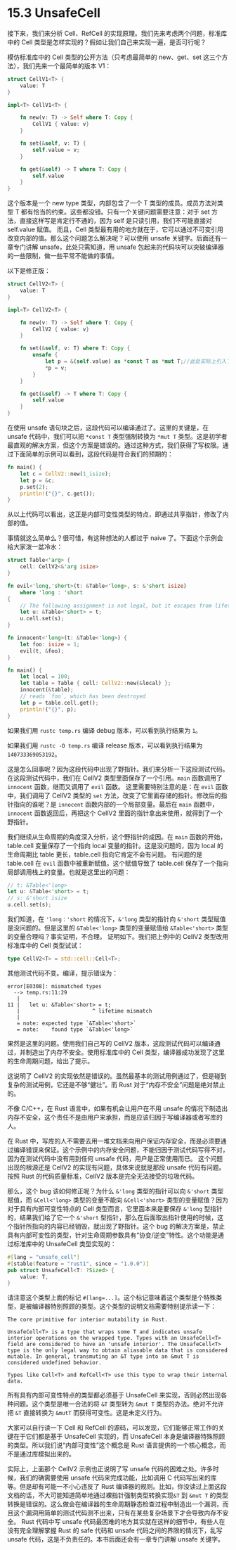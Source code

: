 # 15.3 UnsafeCell

接下来，我们来分析 Cell、RefCell 的实现原理。我们先来考虑两个问题，标准库中的 Cell 类型是怎样实现的？假如让我们自己来实现一遍，是否可行呢？

模仿标准库中的 Cell 类型的公开方法（只考虑最简单的 new、get、set 这三个方法），我们先来一个最简单的版本 V1：

```rust
struct CellV1<T> {
    value: T
}

impl<T> CellV1<T> {

    fn new(v: T) -> Self where T: Copy {
        CellV1 { value: v}
    }

    fn set(&self, v: T) {
        self.value = v;
    }

    fn get(&self) -> T where T: Copy {
        self.value
    }
}
```

这个版本是一个 new type 类型，内部包含了一个 T 类型的成员。成员方法对类型 T 都有恰当的约束。这些都没错。只有一个关键问题需要注意：对于 set 方法，直接这样写是肯定行不通的，因为 self 是只读引用，我们不可能直接对 self.value 赋值。
而且，Cell 类型最有用的地方就在于，它可以通过不可变引用改变内部的值。那么这个问题怎么解决呢？可以使用 unsafe 关键字。后面还有一章专门讲解 unsafe，此处只需知道，用 unsafe 包起来的代码块可以突破编译器的一些限制，做一些平常不能做的事情。

以下是修正版：


```rust
struct CellV2<T> {
    value: T
}

impl<T> CellV2<T> {

    fn new(v: T) -> Self where T: Copy {
        CellV2 { value: v}
    }

    fn set(&self, v: T) where T: Copy {
        unsafe {
            let p = &(self.value) as *const T as *mut T;//此处实际上引入了未定义行为
            *p = v;
        }
    }

    fn get(&self) -> T where T: Copy {
        self.value
    }
}
```


在使用 unsafe 语句块之后，这段代码可以编译通过了。这里的关键是，在 unsafe 代码中，我们可以把 `*const T` 类型强制转换为 `*mut T` 类型。这是初学者最直观的解决方案，但这个方案是错误的。通过这种方式，我们获得了写权限。通过下面简单的示例可以看到，这段代码是符合我们的预期的：

```rust
fn main() {
    let c = CellV2::new(1_isize);
    let p = &c;
    p.set(2);
    println!("{}", c.get());
}
```

从以上代码可以看出，这正是内部可变性类型的特点，即通过共享指针，修改了内部的值。

事情就这么简单么？很可惜，有这种想法的人都过于 naive 了。下面这个示例会给大家泼一盆冷水：

```rust
struct Table<'arg> {
    cell: CellV2<&'arg isize>
}

fn evil<'long,'short>(t: &Table<'long>, s: &'short isize)
    where 'long : 'short
{
    // The following assignment is not legal, but it escapes from lifetime checking
    let u: &Table<'short> = t;
    u.cell.set(s);
}

fn innocent<'long>(t: &Table<'long>) {
    let foo: isize = 1;
    evil(t, &foo);
}

fn main() {
    let local = 100;
    let table = Table { cell: CellV2::new(&local) };
    innocent(&table);
    // reads `foo`, which has been destroyed
    let p = table.cell.get();
    println!("{}", p);
}
```

如果我们用 `rustc temp.rs` 编译 debug 版本，可以看到执行结果为 `1`。

如果我们用 `rustc -O temp.rs` 编译 release 版本，可以看到执行结果为 `140733369053192`。

这是怎么回事呢？因为这段代码中出现了野指针。我们来分析一下这段测试代码。在这段测试代码中，我们在 CellV2 类型里面保存了一个引用。`main` 函数调用了 `innocent` 函数，继而又调用了 `evil` 函数。
这里需要特别注意的是：在 `evil` 函数中，我们调用了 CellV2 类型的 `set` 方法，改变了它里面存储的指针。修改后的指针指向的谁呢？是 `innocent` 函数内部的一个局部变量。最后在 `main` 函数中，`innocent` 函数返回后，再把这个 CellV2 里面的指针拿出来使用，就得到了一个野指针。

我们继续从生命周期的角度深入分析，这个野指针的成因。在 `main` 函数的开始，table.cell 变量保存了一个指向 local 变量的指针。这是没问题的，因为 local 的生命周期比 table 更长，table.cell 指向它肯定不会有问题。
有问题的是 table.cell 在 `evil` 函数中被重新赋值。这个赋值导致了 table.cell 保存了一个指向局部调用栈上的变量。也就是这里出的问题：

```rust
// t: &Table<'long>
let u: &Table<'short> = t;
// s: &'short isize
u.cell.set(s);
```

我们知道，在 `'long：'short` 的情况下，`&'long` 类型的指针向 `&'short` 类型赋值是没问题的。但是这里的 `&Table<'long>` 类型的变量赋值给 `&Table<'short>` 类型的变量合理吗？事实证明，不合理。
证明如下。我们把上例中的 CellV2 类型改用标准库中的 Cell 类型试试：

```rust
type CellV2<T> = std::cell::Cell<T>;
```

其他测试代码不变。编译，提示错误为：

```
error[E0308]: mismatched types
  --> temp.rs:11:29
   |
11 |   let u: &Table<'short> = t;
   |                       ^ lifetime mismatch
   |
   = note: expected type `&Table<'short>`
   = note:    found type `&Table<'long>`
```

果然是这里的问题。使用我们自己写的 CellV2 版本，这段测试代码可以编译通过，并制造出了内存不安全。使用标准库中的 Cell 类型，编译器成功发现了这里的生命周期问题，给出了提示。

这说明了 CellV2 的实现依然是错误的。虽然最基本的测试用例通过了，但是碰到复杂的测试用例，它还是不够“健壮”。而 Rust 对于“内存不安全”问题是绝对禁止的。

不像 C/C++，在 Rust 语言中，如果有机会让用户在不用 unsafe 的情况下制造出内存不安全，这个责任不是由用户来承担，而是应该归因于写编译器或者写库的人。

在 Rust 中，写库的人不需要去用一堆文档来向用户保证内存安全，而是必须要通过编译错误来保证。这个示例中的内存安全问题，不能归因于测试代码写得不对，因为在测试代码中没有用到任何 unsafe 代码，用户是正常使用而已。
这个问题出现的根源还是 CellV2 的实现有问题，具体来说就是那段 unsafe 代码有问题。按照 Rust 的代码质量标准，CellV2 版本是完全无法接受的垃圾代码。

那么，这个 bug 该如何修正呢？为什么 `&'long` 类型的指针可以向 `&'short` 类型赋值，而 `&Cell<'long>` 类型的变量不能向 `&Cell<'short>` 类型的变量赋值？因为对于具有内部可变性特点的 Cell 类型而言，它里面本来是要保存 `&'long` 型指针的，结果我们给了它一个 `&'short` 型指针，那么在后面取出指针使用的时候，这个指针所指向的内容已经销毁，就出现了野指针。这个 bug 的解决方案是，禁止具有内部可变性的类型，针对生命周期参数具有“协变/逆变”特性。这个功能是通过标准库中的 UnsafeCell 类型实现的：

```rust
#[lang = "unsafe_cell"]
#[stable(feature = "rust1", since = "1.0.0")]
pub struct UnsafeCell<T: ?Sized> {
    value: T,
}
```

请注意这个类型上面的标记 `#[lang=...]`。这个标记意味着这个类型是个特殊类型，是被编译器特别照顾的类型。这个类型的说明文档需要特别提示读一下：

```
The core primitive for interior mutability in Rust.

UnsafeCell<T> is a type that wraps some T and indicates unsafe interior operations on the wrapped type. Types with an UnsafeCell<T> field are considered to have an 'unsafe interior'. The UnsafeCell<T> type is the only legal way to obtain aliasable data that is considered mutable. In general, transmuting an &T type into an &mut T is considered undefined behavior.

Types like Cell<T> and RefCell<T> use this type to wrap their internal data.
```

所有具有内部可变性特点的类型都必须基于 UnsafeCell 来实现，否则必然出现各种问题。这个类型是唯一合法的将 `&T` 类型转为 `&mut T` 类型的办法。绝对不允许把 `&T` 直接转换为 `&mutT` 而获得可变性。这是未定义行为。

大家可以自行读一下 Cell 和 RefCell 的源码，可以发现，它们能够正常工作的关键在于它们都是基于 UnsafeCell 实现的，而 UnsafeCell 本身是编译器特殊照顾的类型。所以我们说“内部可变性”这个概念是 Rust 语言提供的一个核心概念，而不是通过库模拟出来的。

实际上，上面那个 CellV2 示例也正说明了写 unsafe 代码的困难之处。许多时候，我们的确需要使用 unsafe 代码来完成功能，比如调用 C 代码写出来的库等。但是却有可能一不小心违反了 Rust 编译器的规则。比如，你没读过上面这段文档的话，不大可能知道简单地通过裸指针强制类型转换实现`&T` 到 `&mut T` 的类型转换是错误的。这么做会在编译器的生命周期静态检查过程中制造出一个漏洞，而且这个漏洞用简单的测试代码测不出来，只有在某些复杂场景下才会导致内存不安全。
Rust 代码中写 unsafe 代码最困难的地方其实就在这样的细节中，有些人在没有完全理解掌握 Rust 的 safe 代码和 unsafe 代码之间的界限的情况下，乱写 unsafe 代码，这是不负责任的。本书后面还会有一章专门讲解 unsafe 关键字。
